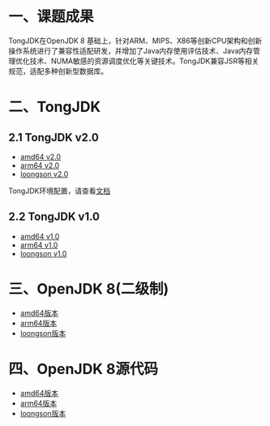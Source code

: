 # 一、课题成果

TongJDK在OpenJDK 8 基础上，针对ARM、MIPS、X86等创新CPU架构和创新操作系统进行了兼容性适配研发，并增加了Java内存使用评估技术、Java内存管理优化技术、NUMA敏感的资源调度优化等关键技术。TongJDK兼容JSR等相关规范，适配多种创新型数据库。


# 二、TongJDK

## 2.1 TongJDK v2.0

- [amd64 v2.0](http://182.92.208.39/jdk/tongtech/amd64/tongtech-openjdk-amd64-v2.0.tar.gz)
- [arm64 v2.0](http://182.92.208.39/jdk/tongtech/arm64/tongtech-openjdk-arm64-v2.0.tar.gz)
- [loongson v2.0]()

TongJDK环境配置，请查看[文档](http://182.92.208.39/jdk/tongtech/arm64/readme)

## 2.2 TongJDK v1.0

- [amd64 v1.0](http://182.92.208.39/jdk/tongtech/amd64/tongtech-openjdk-amd64-v1.0.tar.gz)
- [arm64 v1.0](http://182.92.208.39/jdk/tongtech/arm64/tongtech-openjdk-arm64-v1.0.tar.gz)
- [loongson v1.0]()


# 三、OpenJDK 8(二级制)

- [amd64版本](http://182.92.208.39/jdk/community/amd64/readme)
- [arm64版本](http://182.92.208.39/jdk/community/arm64/readme)
- [loongson版本](http://182.92.208.39/jdk/community/loongson/loongson_openjdk8.1.7-jdk8u282b08-linux-loongson3a.tar.gz)

# 四、OpenJDK 8源代码

- [amd64版本](https://openjdk-sources.osci.io/openjdk8/openjdk8u302-ga.tar.xz)
- [arm64版本](http://hg.openjdk.java.net/aarch64-port/jdk8u-shenandoah/archive/f7f1e6a9ee97.zip)
- [loongson版本](http://hg.loongnix.org/)

